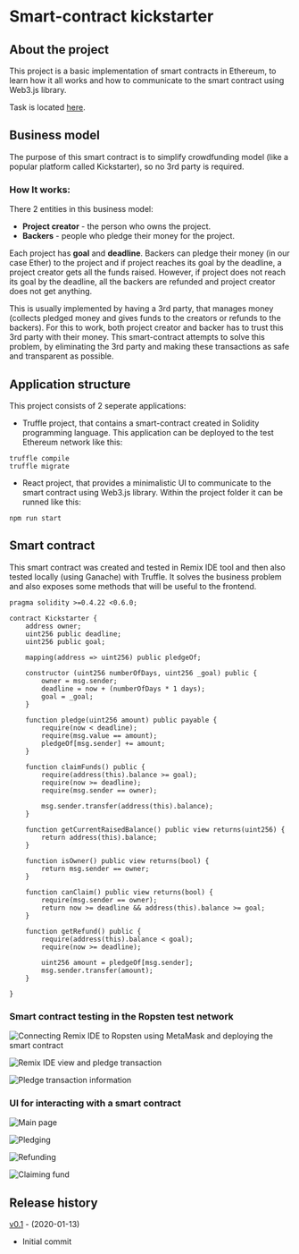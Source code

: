 # Smart-contract kickstarter


## About the project
This project is a basic implementation of smart contracts in Ethereum, to learn how it all works and how to communicate to the smart contract using Web3.js library. 

Task is located [here](https://github.com/blockchain-group/Blockchain-technologijos/blob/master/pratybos/4uzduotis-SmartContract.md).

## Business model

The purpose of this smart contract is to simplify crowdfunding model (like a popular platform called Kickstarter), so no 3rd party is required.

### How It works:

There 2 entities in this business model:
* **Project creator** - the person who owns the project.
* **Backers** - people who pledge their money for the project.

Each project has **goal** and **deadline**. Backers can pledge their money (in our case Ether) to the project and if project reaches its goal by the deadline, a project creator gets all the funds raised. However, if project does not reach its goal by the deadline, all the backers are refunded and project creator does not get anything.

This is usually implemented by having a 3rd party, that manages money (collects pledged money and gives funds to the creators or refunds to the backers). For this to work, both project creator and backer has to trust this 3rd party with their money. This smart-contract attempts to solve this problem, by eliminating the 3rd party and making these transactions as safe and transparent as possible. 

## Application structure

This project consists of 2 seperate applications:
- Truffle project, that contains a smart-contract created in Solidity programming language.  This application can be deployed to the test Ethereum network like this:

```
truffle compile
truffle migrate
```

- React project, that provides a minimalistic UI to communicate to the smart contract using Web3.js library. Within the project folder it can be runned like this:
```
npm run start
```

## Smart contract

This smart contract was created and tested in Remix IDE tool and then also tested locally (using Ganache) with Truffle. It solves the business problem and also exposes some methods that will be useful to the frontend.

```
pragma solidity >=0.4.22 <0.6.0;

contract Kickstarter {
    address owner;
    uint256 public deadline;
    uint256 public goal;

    mapping(address => uint256) public pledgeOf;

    constructor (uint256 numberOfDays, uint256 _goal) public {
        owner = msg.sender;
        deadline = now + (numberOfDays * 1 days);
        goal = _goal;
    }

    function pledge(uint256 amount) public payable {
        require(now < deadline);
        require(msg.value == amount);
        pledgeOf[msg.sender] += amount;
    }

    function claimFunds() public {
        require(address(this).balance >= goal);
        require(now >= deadline);
        require(msg.sender == owner);

        msg.sender.transfer(address(this).balance);
    }

    function getCurrentRaisedBalance() public view returns(uint256) {
        return address(this).balance;
    }

    function isOwner() public view returns(bool) {
        return msg.sender == owner;
    }

    function canClaim() public view returns(bool) {
        require(msg.sender == owner);
        return now >= deadline && address(this).balance >= goal;
    }

    function getRefund() public {
        require(address(this).balance < goal);
        require(now >= deadline);

        uint256 amount = pledgeOf[msg.sender];
        msg.sender.transfer(amount);
    }

}
```

### Smart contract testing in the Ropsten test network

![Connecting Remix IDE to Ropsten using MetaMask and deploying the smart contract](https://i.ibb.co/rwZxbrH/Screenshot-from-2020-01-12-01-57-53.png)

![Remix IDE view and pledge transaction](https://i.ibb.co/H2SkGyp/Screenshot-from-2020-01-12-01-59-19.png)

![Pledge transaction information](https://i.ibb.co/C7btQNM/Screenshot-from-2020-01-12-01-58-52.png)

### UI for interacting with a smart contract

![Main page](https://i.ibb.co/HzFmWHm/Screenshot-from-2020-01-13-02-41-00.png)

![Pledging](https://i.ibb.co/HzFmWHm/Screenshot-from-2020-01-13-02-41-00.png)

![Refunding](https://i.ibb.co/xSp2xDZ/Screenshot-from-2020-01-13-02-44-08.png)

![Claiming fund](https://i.ibb.co/0ftfQdn/Screenshot-from-2020-01-13-02-48-35.png)

## Release history

[v0.1](https://github.com/frix360/smart-contract/releases/tag/v0.1) - (2020-01-13)

- Initial commit




